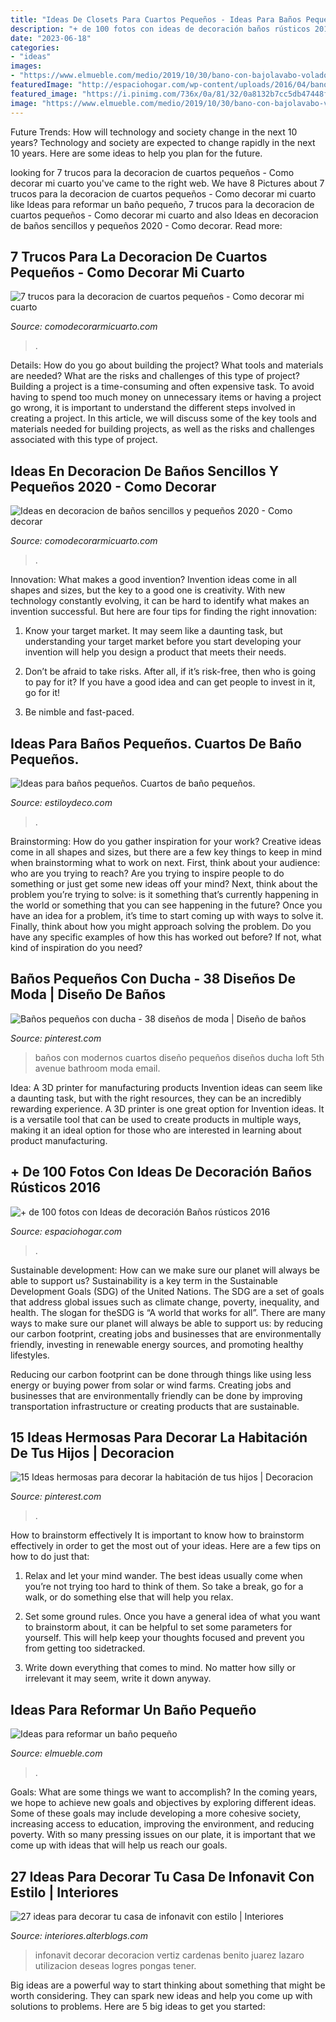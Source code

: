 ```yaml
---
title: "Ideas De Closets Para Cuartos Pequeños - Ideas Para Baños Pequeños. Cuartos De Baño Pequeños."
description: "+ de 100 fotos con ideas de decoración baños rústicos 2016"
date: "2023-06-18"
categories:
- "ideas"
images:
- "https://www.elmueble.com/medio/2019/10/30/bano-con-bajolavabo-volado-y-radiador-toallero_-00458373_5e7daa18_1328x2000.jpg"
featuredImage: "http://espaciohogar.com/wp-content/uploads/2016/04/banos-rusticos-pequenos-ceramica.jpg"
featured_image: "https://i.pinimg.com/736x/0a/81/32/0a8132b7cc5db47448f685198b719216.jpg"
image: "https://www.elmueble.com/medio/2019/10/30/bano-con-bajolavabo-volado-y-radiador-toallero_-00458373_5e7daa18_1328x2000.jpg"
---
```



Future Trends: How will technology and society change in the next 10 years?
Technology and society are expected to change rapidly in the next 10 years. Here are some ideas to help you plan for the future.

	

		
looking for 7 trucos para la decoracion de cuartos pequeños - Como decorar mi cuarto you've came to the right web. We have 8 Pictures about 7 trucos para la decoracion de cuartos pequeños - Como decorar mi cuarto like Ideas para reformar un baño pequeño, 7 trucos para la decoracion de cuartos pequeños - Como decorar mi cuarto and also Ideas en decoracion de baños sencillos y pequeños 2020 - Como decorar. Read more:
		
    
## 7 Trucos Para La Decoracion De Cuartos Pequeños - Como Decorar Mi Cuarto

<img loading=lazy src="https://comodecorarmicuarto.com/wp-content/uploads/2019/06/decoracion-de-cuartos-pequeños-para-niños.jpg" onerror="this.onerror=null;this.src='https://tse3.mm.bing.net/th?id=OIP.Ok6-r6zY-eg_4T198kvz1wAAAA&amp;pid=15.1';" alt="7 trucos para la decoracion de cuartos pequeños - Como decorar mi cuarto">

_Source: comodecorarmicuarto.com_

>. 

	

Details: How do you go about building the project? What tools and materials are needed? What are the risks and challenges of this type of project?
Building a project is a time-consuming and often expensive task. To avoid having to spend too much money on unnecessary items or having a project go wrong, it is important to understand the different steps involved in creating a project. In this article, we will discuss some of the key tools and materials needed for building projects, as well as the risks and challenges associated with this type of project.

    
## Ideas En Decoracion De Baños Sencillos Y Pequeños 2020 - Como Decorar

<img loading=lazy src="https://comodecorarmicuarto.com/wp-content/uploads/2020/05/decoracion-de-baños-sencillos-y-pequeños-separadores.jpg" onerror="this.onerror=null;this.src='https://tse3.mm.bing.net/th?id=OIP.fX1w6sYgtSFcjPEw1crGYAAAAA&amp;pid=15.1';" alt="Ideas en decoracion de baños sencillos y pequeños 2020 - Como decorar">

_Source: comodecorarmicuarto.com_

>. 

	

Innovation: What makes a good invention?
Invention ideas come in all shapes and sizes, but the key to a good one is creativity. With new technology constantly evolving, it can be hard to identify what makes an invention successful. But here are four tips for finding the right innovation:
1. Know your target market. It may seem like a daunting task, but understanding your target market before you start developing your invention will help you design a product that meets their needs.

2. Don’t be afraid to take risks. After all, if it’s risk-free, then who is going to pay for it? If you have a good idea and can get people to invest in it, go for it!
3. Be nimble and fast-paced.

    
## Ideas Para Baños Pequeños. Cuartos De Baño Pequeños.

<img loading=lazy src="https://www.estiloydeco.com/wp-content/uploads/2019/01/ideas-para-banos-pequenos-10.jpg" onerror="this.onerror=null;this.src='https://tse2.mm.bing.net/th?id=OIP.itLvkUQ3jM3pMkQGw9fSPQHaLJ&amp;pid=15.1';" alt="Ideas para baños pequeños. Cuartos de baño pequeños.">

_Source: estiloydeco.com_

>. 

	

Brainstorming: How do you gather inspiration for your work?
Creative ideas come in all shapes and sizes, but there are a few key things to keep in mind when brainstorming what to work on next. First, think about your audience: who are you trying to reach? Are you trying to inspire people to do something or just get some new ideas off your mind? Next, think about the problem you’re trying to solve: is it something that’s currently happening in the world or something that you can see happening in the future? Once you have an idea for a problem, it’s time to start coming up with ways to solve it. Finally, think about how you might approach solving the problem. Do you have any specific examples of how this has worked out before? If not, what kind of inspiration do you need?

    
## Baños Pequeños Con Ducha - 38 Diseños De Moda | Diseño De Baños

<img loading=lazy src="https://i.pinimg.com/736x/0a/81/32/0a8132b7cc5db47448f685198b719216.jpg" onerror="this.onerror=null;this.src='https://tse2.mm.bing.net/th?id=OIP.wBsMmehbA53qff-3oegvqwHaJ3&amp;pid=15.1';" alt="Baños pequeños con ducha - 38 diseños de moda | Diseño de baños">

_Source: pinterest.com_

>baños con modernos cuartos diseño pequeños diseños ducha loft 5th avenue bathroom moda email. 

	

Idea: A 3D printer for manufacturing products
Invention ideas can seem like a daunting task, but with the right resources, they can be an incredibly rewarding experience. A 3D printer is one great option for Invention ideas. It is a versatile tool that can be used to create products in multiple ways, making it an ideal option for those who are interested in learning about product manufacturing.

    
## + De 100 Fotos Con Ideas De Decoración Baños Rústicos 2016

<img loading=lazy src="http://espaciohogar.com/wp-content/uploads/2016/04/banos-rusticos-pequenos-ceramica.jpg" onerror="this.onerror=null;this.src='https://tse2.mm.bing.net/th?id=OIP.tZxWha2TGlw_zwGQuFL8DwHaJ3&amp;pid=15.1';" alt="+ de 100 fotos con Ideas de decoración Baños rústicos 2016">

_Source: espaciohogar.com_

>. 

	

Sustainable development: How can we make sure our planet will always be able to support us?
Sustainability is a key term in the Sustainable Development Goals (SDG) of the United Nations. The SDG are a set of goals that address global issues such as climate change, poverty, inequality, and health. The slogan for theSDG is “A world that works for all”.
There are many ways to make sure our planet will always be able to support us: by reducing our carbon footprint, creating jobs and businesses that are environmentally friendly, investing in renewable energy sources, and promoting healthy lifestyles.

Reducing our carbon footprint can be done through things like using less energy or buying power from solar or wind farms. Creating jobs and businesses that are environmentally friendly can be done by improving transportation infrastructure or creating products that are sustainable.

    
## 15 Ideas Hermosas Para Decorar La Habitación De Tus Hijos | Decoracion

<img loading=lazy src="https://i.pinimg.com/736x/ee/31/00/ee3100a6d5b61c1c703158bba9449786.jpg" onerror="this.onerror=null;this.src='https://tse1.mm.bing.net/th?id=OIP.FP4RoICBRTavLsl4msZTFAHaHa&amp;pid=15.1';" alt="15 Ideas hermosas para decorar la habitación de tus hijos | Decoracion">

_Source: pinterest.com_

>. 

	

How to brainstorm effectively
It is important to know how to brainstorm effectively in order to get the most out of your ideas. Here are a few tips on how to do just that:
1. Relax and let your mind wander. The best ideas usually come when you’re not trying too hard to think of them. So take a break, go for a walk, or do something else that will help you relax.

2. Set some ground rules. Once you have a general idea of what you want to brainstorm about, it can be helpful to set some parameters for yourself. This will help keep your thoughts focused and prevent you from getting too sidetracked.

3. Write down everything that comes to mind. No matter how silly or irrelevant it may seem, write it down anyway.

    
## Ideas Para Reformar Un Baño Pequeño

<img loading=lazy src="https://www.elmueble.com/medio/2019/10/30/bano-con-bajolavabo-volado-y-radiador-toallero_-00458373_5e7daa18_1328x2000.jpg" onerror="this.onerror=null;this.src='https://tse3.mm.bing.net/th?id=OIP.FZ23EUjKN_EmazwYfUwRngHaLJ&amp;pid=15.1';" alt="Ideas para reformar un baño pequeño">

_Source: elmueble.com_

>. 

	

Goals: What are some things we want to accomplish?
In the coming years, we hope to achieve new goals and objectives by exploring different ideas. Some of these goals may include developing a more cohesive society, increasing access to education, improving the environment, and reducing poverty. With so many pressing issues on our plate, it is important that we come up with ideas that will help us reach our goals.

    
## 27 Ideas Para Decorar Tu Casa De Infonavit Con Estilo | Interiores

<img loading=lazy src="http://interiores.alterblogs.com/wp-content/uploads/2017/01/27-ideas-para-decorar-tu-casa-de-infonavit-con-estilo-13.jpg" onerror="this.onerror=null;this.src='https://tse2.mm.bing.net/th?id=OIP.hYstNI22cCla2rJsu3XxygHaFi&amp;pid=15.1';" alt="27 ideas para decorar tu casa de infonavit con estilo | Interiores">

_Source: interiores.alterblogs.com_

>infonavit decorar decoracion vertiz cardenas benito juarez lazaro utilizacion deseas logres pongas tener. 

	

Big ideas are a powerful way to start thinking about something that might be worth considering. They can spark new ideas and help you come up with solutions to problems. Here are 5 big ideas to get you started: 

